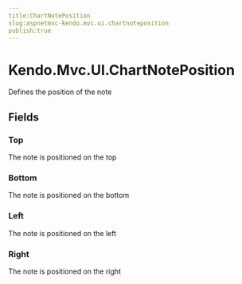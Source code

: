 ```yaml
---
title:ChartNotePosition
slug:aspnetmvc-kendo.mvc.ui.chartnoteposition
publish:true
---
```


# Kendo.Mvc.UI.ChartNotePosition
Defines the position of the note

## Fields
### Top
The note is positioned on the top
### Bottom
The note is positioned on the bottom
### Left
The note is positioned on the left
### Right
The note is positioned on the right




 
